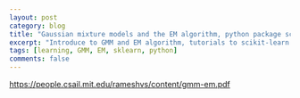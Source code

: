 ```yaml
---
layout: post
category: blog
title: "Gaussian mixture models and the EM algorithm, python package scikit-learn"
excerpt: "Introduce to GMM and EM algorithm, tutorials to scikit-learn."
tags: [learning, GMM, EM, sklearn, python]
comments: false
---
```


https://people.csail.mit.edu/rameshvs/content/gmm-em.pdf
